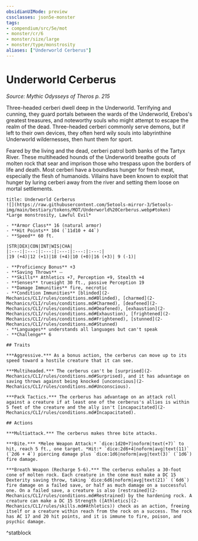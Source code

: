 ```yaml
---
obsidianUIMode: preview
cssclasses: json5e-monster
tags:
- compendium/src/5e/mot
- monster/cr/6
- monster/size/large
- monster/type/monstrosity
aliases: ["Underworld Cerberus"]
---
```

# Underworld Cerberus
*Source: Mythic Odysseys of Theros p. 215*  

Three-headed cerberi dwell deep in the Underworld. Terrifying and cunning, they guard portals between the wards of the Underworld, Erebos's greatest treasures, and noteworthy souls who might attempt to escape the realm of the dead. Three-headed cerberi commonly serve demons, but if left to their own devices, they often herd wily souls into labyrinthine Underworld wildernesses, then hunt them for sport.

Feared by the living and the dead, cerberi patrol both banks of the Tartyx River. These multiheaded hounds of the Underworld breathe gouts of molten rock that sear and imprison those who trespass upon the borders of life and death. Most cerberi have a boundless hunger for fresh meat, especially the flesh of humanoids. Villains have been known to exploit that hunger by luring cerberi away from the river and setting them loose on mortal settlements.

```ad-statblock
title: Underworld Cerberus
![](https://raw.githubusercontent.com/5etools-mirror-3/5etools-img/main/bestiary/tokens/MOT/Underworld%20Cerberus.webp#token)
*Large monstrosity, Lawful Evil*

- **Armor Class** 16 (natural armor)
- **Hit Points** 104 (`11d10 + 44`)
- **Speed** 60 ft.

|STR|DEX|CON|INT|WIS|CHA|
|:---:|:---:|:---:|:---:|:---:|:---:|
|19 (+4)|12 (+1)|18 (+4)|10 (+0)|16 (+3)| 9 (-1)|

- **Proficiency Bonus** +3
- **Saving Throws** ⏤
- **Skills** Athletics +7, Perception +9, Stealth +4
- **Senses** truesight 30 ft., passive Perception 19
- **Damage Immunities** fire, necrotic
- **Condition Immunities** [blinded](2-Mechanics/CLI/rules/conditions.md#Blinded), [charmed](2-Mechanics/CLI/rules/conditions.md#Charmed), [deafened](2-Mechanics/CLI/rules/conditions.md#Deafened), [exhaustion](2-Mechanics/CLI/rules/conditions.md#Exhaustion), [frightened](2-Mechanics/CLI/rules/conditions.md#Frightened), [stunned](2-Mechanics/CLI/rules/conditions.md#Stunned)
- **Languages** understands all languages but can't speak
- **Challenge** 6

## Traits

***Aggressive.*** As a bonus action, the cerberus can move up to its speed toward a hostile creature that it can see.

***Multiheaded.*** The cerberus can't be [surprised](2-Mechanics/CLI/rules/conditions.md#Surprised), and it has advantage on saving throws against being knocked [unconscious](2-Mechanics/CLI/rules/conditions.md#Unconscious).

***Pack Tactics.*** The cerberus has advantage on an attack roll against a creature if at least one of the cerberus's allies is within 5 feet of the creature and the ally isn't [incapacitated](2-Mechanics/CLI/rules/conditions.md#Incapacitated).

## Actions

***Multiattack.*** The cerberus makes three bite attacks.

***Bite.*** *Melee Weapon Attack:* `dice:1d20+7|noform|text(+7)` to hit, reach 5 ft., one target. *Hit:* `dice:2d6+4|noform|avg|text(11)` (`2d6 + 4`) piercing damage plus `dice:1d6|noform|avg|text(3)` (`1d6`) fire damage.

***Breath Weapon (Recharge 5-6).*** The cerberus exhales a 30-foot cone of molten rock. Each creature in the cone must make a DC 15 Dexterity saving throw, taking `dice:6d6|noform|avg|text(21)` (`6d6`) fire damage on a failed save, or half as much damage on a successful one. On a failed save, a creature is also [restrained](2-Mechanics/CLI/rules/conditions.md#Restrained) by the hardening rock. A creature can make a DC 15 Strength ([Athletics](2-Mechanics/CLI/rules/skills.md#Athletics)) check as an action, freeing itself or a creature within reach from the rock on a success. The rock has AC 17 and 20 hit points, and it is immune to fire, poison, and psychic damage.
```
^statblock